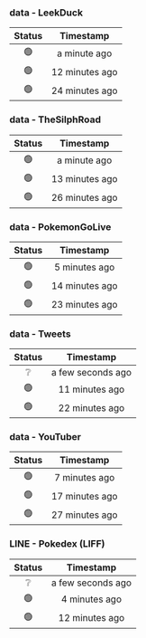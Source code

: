 ### data - LeekDuck
| Status | Timestamp |
|:------:|:---------:|
| 🟢 | a minute ago |
| 🟢 | 12 minutes ago |
| 🟢 | 24 minutes ago |

### data - TheSilphRoad
| Status | Timestamp |
|:------:|:---------:|
| 🟢 | a minute ago |
| 🟢 | 13 minutes ago |
| 🟢 | 26 minutes ago |

### data - PokemonGoLive
| Status | Timestamp |
|:------:|:---------:|
| 🟢 | 5 minutes ago |
| 🟢 | 14 minutes ago |
| 🟢 | 23 minutes ago |

### data - Tweets
| Status | Timestamp |
|:------:|:---------:|
| ❔ | a few seconds ago |
| 🟢 | 11 minutes ago |
| 🟢 | 22 minutes ago |

### data - YouTuber
| Status | Timestamp |
|:------:|:---------:|
| 🟢 | 7 minutes ago |
| 🟢 | 17 minutes ago |
| 🟢 | 27 minutes ago |

### LINE - Pokedex (LIFF)
| Status | Timestamp |
|:------:|:---------:|
| ❔ | a few seconds ago |
| 🟢 | 4 minutes ago |
| 🟢 | 12 minutes ago |

